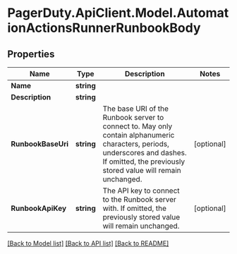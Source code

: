 # PagerDuty.ApiClient.Model.AutomationActionsRunnerRunbookBody
## Properties

Name | Type | Description | Notes
------------ | ------------- | ------------- | -------------
**Name** | **string** |  | 
**Description** | **string** |  | 
**RunbookBaseUri** | **string** | The base URI of the Runbook server to connect to. May only contain alphanumeric characters, periods, underscores and dashes. If omitted, the previously stored value will remain unchanged. | [optional] 
**RunbookApiKey** | **string** | The API key to connect to the Runbook server with. If omitted, the previously stored value will remain unchanged. | [optional] 

[[Back to Model list]](../README.md#documentation-for-models) [[Back to API list]](../README.md#documentation-for-api-endpoints) [[Back to README]](../README.md)

